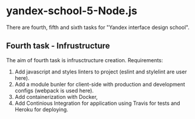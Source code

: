 # yandex-school-5-Node.js

There are fourth, fifth and sixth tasks for "Yandex interface design school". 

## Fourth task - Infrustructure
The aim of fourth task is infrusctructure creation. 
Requirements:
 1. Add javascript and styles linters to project (eslint and stylelint are user here).
 2. Add a module bunler for client-side with production and development configs (webpack is used here).
 3. Add containerization with Docker,
 4. Add Continious Integration for application using Travis for tests and Heroku for deploying.
 
 
 


